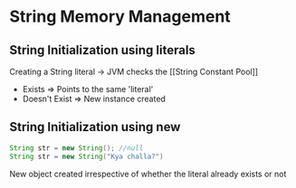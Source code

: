# String Memory Management

## String Initialization using literals

Creating a String literal → JVM checks the [[String Constant Pool]]
  
- Exists => Points to the same 'literal'
- Doesn't Exist => New instance created

## String Initialization using new

```java
String str = new String(); //null
String str = new String("Kya challa?")
```

New object created irrespective of whether the literal already exists or not
